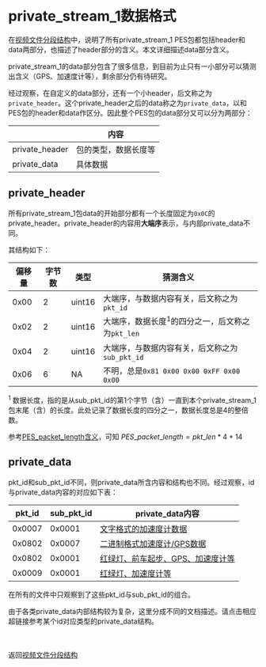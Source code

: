 # private_stream_1数据格式

在[视频文件分段结构](./hiv_mp4_video.md#jump_pes_header)中，说明了所有private_stream_1 PES包都包括header和data两部分，也描述了header部分的含义。本文详细描述data部分含义。

private_stream_1的data部分包含了很多信息，到目前为止只有一小部分可以猜测出含义（GPS、加速度计等），剩余部分仍有待研究。

经过观察，在自定义的data部分，还有一个小header，后文称之为`private_header`。这个private_header之后的data称之为`private_data`，以和PES包的header和data作区分。因此整个PES包的data部分又可以分为两部分：

|  | 内容 |
| ---- | ---- |
| private_header | 包的类型，数据长度等 |
| private_data | 具体数据 |

## private_header

所有private_stream_1包data的开始部分都有一个长度固定为`0x0C`的private_header。private_header的内容用**大端序**表示，与内部private_data不同。

其结构如下：

| 偏移量 | 字节数 | 类型 | 猜测含义 |
| ---- | ---- | ---- | ---- |
| 0x00 | 2 | uint16 | 大端序，与数据内容有关，后文称之为`pkt_id` |
| 0x02 | 2 | uint16 | 大端序，数据长度<sup>1</sup>的四分之一，后文称之为`pkt_len` |
| 0x04 | 2 | uint16 | 大端序，与数据内容有关，后文称之为`sub_pkt_id` |
| 0x06 | 6 | NA | 不明，总是`0x81 0x00 0x00 0xFF 0x00 0x00` |

<sup>1</sup> 数据长度，指的是从sub_pkt_id的第1个字节（含）一直到本个private_stream_1包末尾（含）的长度。此处记录了数据长度的四分之一，数据长度总是4的整倍数。

参考[PES_packet_length含义](./hiv_mp4_video.md#jump_pes_len)，可知 $`PES\_packet\_length = pkt\_len * 4 + 14`$

## private_data

pkt_id和sub_pkt_id不同，则private_data所含内容和结构也不同。经过观察，id与private_data内容的对应如下表：

| pkt_id | sub_pkt_id | private_data内容 |
| ---- | ---- | ---- |
| 0x0007 | 0x0001 | [文字格式的加速度计数据](./private_ascii_acce.md) |
| 0x0802 | 0x0007 | [二进制格式加速度计/GPS数据](./private_bin_acce_gps.md) |
| 0x0802 | 0x0001 | [红绿灯、前车起步、GPS、加速度计等](./private_misc_1.md) |
| 0x0009 | 0x0001 | [红绿灯、加速度计等](./private_misc_2.md) |

在所有的文件中只观察到了这些pkt_id与sub_pkt_id的组合。

由于各类private_data内部结构较为复杂，这里分成不同的文档描述。请点击相应超链接参考某个id对应类型的private_data结构。

<br/><br/>
返回[视频文件分段结构](./hiv_mp4_video.md#jump_pes_private_stream_1)
